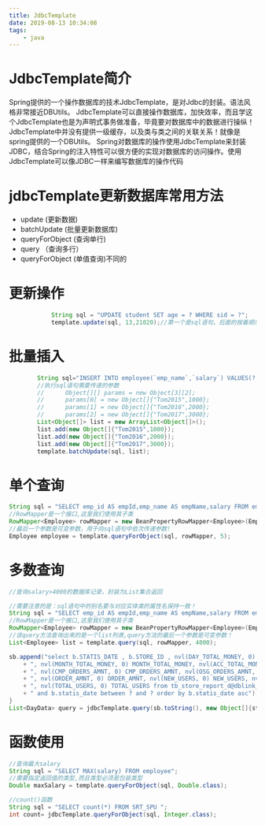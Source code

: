 ```yaml
---
title: JdbcTemplate
date: 2019-08-13 10:34:08
tags:
    - java
---
```




# JdbcTemplate简介

Spring提供的一个操作数据库的技术JdbcTemplate，是对Jdbc的封装。语法风格非常接近DBUtils。 
JdbcTemplate可以直接操作数据库，加快效率，而且学这个JdbcTemplate也是为声明式事务做准备，毕竟要对数据库中的数据进行操纵！ 
JdbcTemplate中并没有提供一级缓存，以及类与类之间的关联关系！就像是spring提供的一个DBUtils。 
Spring对数据库的操作使用JdbcTemplate来封装JDBC，结合Spring的注入特性可以很方便的实现对数据库的访问操作。使用JdbcTemplate可以像JDBC一样来编写数据库的操作代码


# jdbcTemplate更新数据库常用方法

- update (更新数据)
- batchUpdate (批量更新数据库)
- queryForObject (查询单行)
- query （查询多行）
- queryForObject (单值查询)不同的

# 更新操作

```java
            String sql = "UPDATE student SET age = ? WHERE sid = ?";
            template.update(sql, 13,21020);//第一个是sql语句，后面的按着顺序传入参数即可，这个update方法是接收的可变参数！
```

# 批量插入

```java
        String sql="INSERT INTO employee(`emp_name`,`salary`) VALUES(?,?)";
        //执行sql语句需要传递的参数
        //      Object[][] params = new Object[3][2];
        //      params[0] = new Object[]{"Tom2015",1000};
        //      params[1] = new Object[]{"Tom2016",2000};
        //      params[2] = new Object[]{"Tom2017",3000};
        List<Object[]> list = new ArrayList<Object[]>();
        list.add(new Object[]{"Tom2015",1000});
        list.add(new Object[]{"Tom2016",2000});
        list.add(new Object[]{"Tom2017",3000});
        template.batchUpdate(sql, list);
```

# 单个查询

```java
String sql = "SELECT emp_id AS empId,emp_name AS empName,salary FROM employee WHERE emp_id=?";
//RowMapper是一个接口,这里我们使用其子类
RowMapper<Employee> rowMapper = new BeanPropertyRowMapper<Employee>(Employee.class);
//最后一个参数是可变参数，用于向sql语句中依次传递参数!
Employee employee = template.queryForObject(sql, rowMapper, 5);
```

# 多数查询

```java
//查询salary>4000的数据库记录，封装为List集合返回

//需要注意的是：sql语句中的别名要与对应实体类的属性名保持一致！
String sql = "SELECT emp_id AS empId,emp_name AS empName,salary FROM employee WHERE salary > ?";
//RowMapper是一个接口,这里我们使用其子类
RowMapper<Employee> rowMapper = new BeanPropertyRowMapper<Employee>(Employee.class);
//该query方法查询出来的是一个list列表,query方法的最后一个参数是可变参数！
List<Employee> list = template.query(sql, rowMapper, 4000);
```


```java
sb.append("select b.STATIS_DATE , b.STORE_ID , nvl(DAY_TOTAL_MONEY, 0) DAY_TOTAL_MONEY"
    + ", nvl(MONTH_TOTAL_MONEY, 0) MONTH_TOTAL_MONEY, nvl(ACC_TOTAL_MONEY, 0) ACC_TOTAL_MONEY"
    + ", nvl(CMP_ORDERS_AMNT, 0) CMP_ORDERS_AMNT, nvl(OSG_ORDERS_AMNT, 0) OSG_ORDERS_AMNT"
    + ", nvl(ORDER_AMNT, 0) ORDER_AMNT, nvl(NEW_USERS, 0) NEW_USERS, nvl(OLD_USERS, 0) OLD_USERS"
    + ", nvl(TOTAL_USERS, 0) TOTAL_USERS from tb_store_report_d@dblink_177_161 b where b.store_id = ?"
    + " and b.statis_date between ? and ? order by b.statis_date asc");
}
List<DayData> query = jdbcTemplate.query(sb.toString(), new Object[]{storeId, startDate, endDate}, new DayData());
```

# 函数使用

```java
//查询最大salary
String sql = "SELECT MAX(salary) FROM employee";
//需要指定返回值的类型,而且类型必须是包装类型
Double maxSalary = template.queryForObject(sql, Double.class);

//count()函数
String sql = "SELECT count(*) FROM SRT_SPU ";
int count= jdbcTemplate.queryForObject(sql, Integer.class);
```




